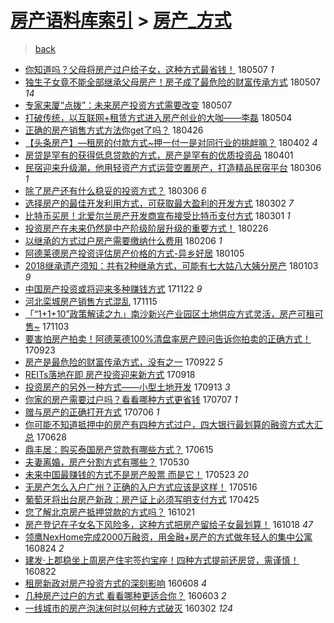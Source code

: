 [房产语料库索引](../../README.md)  > [房产_方式](房产_方式.md)
====
> [back](../README.md)

- [你知道吗？父母将房产过户给子女，这种方式最省钱！](http://jkwz.applinzi.com/ittc/7100425732188800017.html#%E4%BD%A0%E7%9F%A5%E9%81%93%E5%90%97%EF%BC%9F%E7%88%B6%E6%AF%8D%E5%B0%86%E6%88%BF%E4%BA%A7%E8%BF%87%E6%88%B7%E7%BB%99%E5%AD%90%E5%A5%B3%EF%BC%8C%E8%BF%99%E7%A7%8D%E6%96%B9%E5%BC%8F%E6%9C%80%E7%9C%81%E9%92%B1%EF%BC%81) 180507 *1* 
- [独生子女竟不能全部继承父母房产！房子成了最危险的财富传承方式](http://jkwz.applinzi.com/ittc/7100297558184428550.html#%E7%8B%AC%E7%94%9F%E5%AD%90%E5%A5%B3%E7%AB%9F%E4%B8%8D%E8%83%BD%E5%85%A8%E9%83%A8%E7%BB%A7%E6%89%BF%E7%88%B6%E6%AF%8D%E6%88%BF%E4%BA%A7%EF%BC%81%E6%88%BF%E5%AD%90%E6%88%90%E4%BA%86%E6%9C%80%E5%8D%B1%E9%99%A9%E7%9A%84%E8%B4%A2%E5%AF%8C%E4%BC%A0%E6%89%BF%E6%96%B9%E5%BC%8F) 180507 *14* 
- [专家来厦“点拨”：未来房产投资方式需要改变](http://jkwz.applinzi.com/ittc/7100263287109452817.html#%E4%B8%93%E5%AE%B6%E6%9D%A5%E5%8E%A6%E2%80%9C%E7%82%B9%E6%8B%A8%E2%80%9D%EF%BC%9A%E6%9C%AA%E6%9D%A5%E6%88%BF%E4%BA%A7%E6%8A%95%E8%B5%84%E6%96%B9%E5%BC%8F%E9%9C%80%E8%A6%81%E6%94%B9%E5%8F%98) 180507  
- [打破传统，以互联网+租赁方式进入房产创业的大咖——李磊](http://jkwz.applinzi.com/ittc/7099284482299528198.html#%E6%89%93%E7%A0%B4%E4%BC%A0%E7%BB%9F%EF%BC%8C%E4%BB%A5%E4%BA%92%E8%81%94%E7%BD%91%2B%E7%A7%9F%E8%B5%81%E6%96%B9%E5%BC%8F%E8%BF%9B%E5%85%A5%E6%88%BF%E4%BA%A7%E5%88%9B%E4%B8%9A%E7%9A%84%E5%A4%A7%E5%92%96%E2%80%94%E2%80%94%E6%9D%8E%E7%A3%8A) 180504  
- [正确的房产销售方式方法你get了吗？](http://jkwz.applinzi.com/ittc/7096224030455759882.html#%E6%AD%A3%E7%A1%AE%E7%9A%84%E6%88%BF%E4%BA%A7%E9%94%80%E5%94%AE%E6%96%B9%E5%BC%8F%E6%96%B9%E6%B3%95%E4%BD%A0get%E4%BA%86%E5%90%97%EF%BC%9F) 180426  
- [【头条房产】—租房的付款方式~押一付一是对同行业的挑衅嘛？](http://jkwz.applinzi.com/ittc/7087306184162018321.html#%E3%80%90%E5%A4%B4%E6%9D%A1%E6%88%BF%E4%BA%A7%E3%80%91%E2%80%94%E7%A7%9F%E6%88%BF%E7%9A%84%E4%BB%98%E6%AC%BE%E6%96%B9%E5%BC%8F%7E%E6%8A%BC%E4%B8%80%E4%BB%98%E4%B8%80%E6%98%AF%E5%AF%B9%E5%90%8C%E8%A1%8C%E4%B8%9A%E7%9A%84%E6%8C%91%E8%A1%85%E5%98%9B%EF%BC%9F) 180402 *4* 
- [房贷是罕有的获得低息贷款的方式，房产是罕有的优质投资品](http://jkwz.applinzi.com/ittc/7086922109152658448.html#%E6%88%BF%E8%B4%B7%E6%98%AF%E7%BD%95%E6%9C%89%E7%9A%84%E8%8E%B7%E5%BE%97%E4%BD%8E%E6%81%AF%E8%B4%B7%E6%AC%BE%E7%9A%84%E6%96%B9%E5%BC%8F%EF%BC%8C%E6%88%BF%E4%BA%A7%E6%98%AF%E7%BD%95%E6%9C%89%E7%9A%84%E4%BC%98%E8%B4%A8%E6%8A%95%E8%B5%84%E5%93%81) 180401  
- [民宿迎来升级潮，他用轻资产方式运营空置房产，打造精品民宿平台](http://jkwz.applinzi.com/ittc/7077372510268294155.html#%E6%B0%91%E5%AE%BF%E8%BF%8E%E6%9D%A5%E5%8D%87%E7%BA%A7%E6%BD%AE%EF%BC%8C%E4%BB%96%E7%94%A8%E8%BD%BB%E8%B5%84%E4%BA%A7%E6%96%B9%E5%BC%8F%E8%BF%90%E8%90%A5%E7%A9%BA%E7%BD%AE%E6%88%BF%E4%BA%A7%EF%BC%8C%E6%89%93%E9%80%A0%E7%B2%BE%E5%93%81%E6%B0%91%E5%AE%BF%E5%B9%B3%E5%8F%B0) 180306 *1* 
- [除了房产还有什么稳妥的投资方式？](http://jkwz.applinzi.com/ittc/7077283907097854992.html#%E9%99%A4%E4%BA%86%E6%88%BF%E4%BA%A7%E8%BF%98%E6%9C%89%E4%BB%80%E4%B9%88%E7%A8%B3%E5%A6%A5%E7%9A%84%E6%8A%95%E8%B5%84%E6%96%B9%E5%BC%8F%EF%BC%9F) 180306 *6* 
- [选择房产的最佳开发利用方式，可获取最大盈利的开发方式](http://jkwz.applinzi.com/ittc/7075804076036326406.html#%E9%80%89%E6%8B%A9%E6%88%BF%E4%BA%A7%E7%9A%84%E6%9C%80%E4%BD%B3%E5%BC%80%E5%8F%91%E5%88%A9%E7%94%A8%E6%96%B9%E5%BC%8F%EF%BC%8C%E5%8F%AF%E8%8E%B7%E5%8F%96%E6%9C%80%E5%A4%A7%E7%9B%88%E5%88%A9%E7%9A%84%E5%BC%80%E5%8F%91%E6%96%B9%E5%BC%8F) 180302 *7* 
- [比特币买房！北爱尔兰房产开发商宣布接受比特币支付方式](http://jkwz.applinzi.com/ittc/7075447925352432650.html#%E6%AF%94%E7%89%B9%E5%B8%81%E4%B9%B0%E6%88%BF%EF%BC%81%E5%8C%97%E7%88%B1%E5%B0%94%E5%85%B0%E6%88%BF%E4%BA%A7%E5%BC%80%E5%8F%91%E5%95%86%E5%AE%A3%E5%B8%83%E6%8E%A5%E5%8F%97%E6%AF%94%E7%89%B9%E5%B8%81%E6%94%AF%E4%BB%98%E6%96%B9%E5%BC%8F) 180301 *1* 
- [投资房产在未来仍然是中产阶级阶层升级的重要方式！](http://jkwz.applinzi.com/ittc/7074469939014796305.html#%E6%8A%95%E8%B5%84%E6%88%BF%E4%BA%A7%E5%9C%A8%E6%9C%AA%E6%9D%A5%E4%BB%8D%E7%84%B6%E6%98%AF%E4%B8%AD%E4%BA%A7%E9%98%B6%E7%BA%A7%E9%98%B6%E5%B1%82%E5%8D%87%E7%BA%A7%E7%9A%84%E9%87%8D%E8%A6%81%E6%96%B9%E5%BC%8F%EF%BC%81) 180226  
- [以继承的方式过户房产需要缴纳什么费用](http://jkwz.applinzi.com/ittc/7066897385454568465.html#%E4%BB%A5%E7%BB%A7%E6%89%BF%E7%9A%84%E6%96%B9%E5%BC%8F%E8%BF%87%E6%88%B7%E6%88%BF%E4%BA%A7%E9%9C%80%E8%A6%81%E7%BC%B4%E7%BA%B3%E4%BB%80%E4%B9%88%E8%B4%B9%E7%94%A8) 180206 *1* 
- [阿德莱德房产投资评估房产价格的方式-异乡好居](http://jkwz.applinzi.com/ittc/7055098921188066314.html#%E9%98%BF%E5%BE%B7%E8%8E%B1%E5%BE%B7%E6%88%BF%E4%BA%A7%E6%8A%95%E8%B5%84%E8%AF%84%E4%BC%B0%E6%88%BF%E4%BA%A7%E4%BB%B7%E6%A0%BC%E7%9A%84%E6%96%B9%E5%BC%8F-%E5%BC%82%E4%B9%A1%E5%A5%BD%E5%B1%85) 180105  
- [2018继承遗产须知：共有2种继承方式，可能有七大姑八大姨分房产](http://jkwz.applinzi.com/ittc/7054389331211322385.html#2018%E7%BB%A7%E6%89%BF%E9%81%97%E4%BA%A7%E9%A1%BB%E7%9F%A5%EF%BC%9A%E5%85%B1%E6%9C%892%E7%A7%8D%E7%BB%A7%E6%89%BF%E6%96%B9%E5%BC%8F%EF%BC%8C%E5%8F%AF%E8%83%BD%E6%9C%89%E4%B8%83%E5%A4%A7%E5%A7%91%E5%85%AB%E5%A4%A7%E5%A7%A8%E5%88%86%E6%88%BF%E4%BA%A7) 180103 *9* 
- [中国房产投资或将迎来多种赚钱方式](http://jkwz.applinzi.com/ittc/7038720428065948689.html#%E4%B8%AD%E5%9B%BD%E6%88%BF%E4%BA%A7%E6%8A%95%E8%B5%84%E6%88%96%E5%B0%86%E8%BF%8E%E6%9D%A5%E5%A4%9A%E7%A7%8D%E8%B5%9A%E9%92%B1%E6%96%B9%E5%BC%8F) 171122 *9* 
- [河北栾城房产销售方式混乱](http://jkwz.applinzi.com/ittc/7036150113917994001.html#%E6%B2%B3%E5%8C%97%E6%A0%BE%E5%9F%8E%E6%88%BF%E4%BA%A7%E9%94%80%E5%94%AE%E6%96%B9%E5%BC%8F%E6%B7%B7%E4%B9%B1) 171115  
- [「“1+1+10”政策解读之九」南沙新兴产业园区土地供应方式灵活，房产可租可售~](http://jkwz.applinzi.com/ittc/7031814183342048272.html#%E3%80%8C%E2%80%9C1%2B1%2B10%E2%80%9D%E6%94%BF%E7%AD%96%E8%A7%A3%E8%AF%BB%E4%B9%8B%E4%B9%9D%E3%80%8D%E5%8D%97%E6%B2%99%E6%96%B0%E5%85%B4%E4%BA%A7%E4%B8%9A%E5%9B%AD%E5%8C%BA%E5%9C%9F%E5%9C%B0%E4%BE%9B%E5%BA%94%E6%96%B9%E5%BC%8F%E7%81%B5%E6%B4%BB%EF%BC%8C%E6%88%BF%E4%BA%A7%E5%8F%AF%E7%A7%9F%E5%8F%AF%E5%94%AE%7E) 171103  
- [要害怕房产拍卖！阿德莱德100%清盘率房产顾问告诉你拍卖的正确方式！](http://jkwz.applinzi.com/ittc/7016462976226427921.html#%E8%A6%81%E5%AE%B3%E6%80%95%E6%88%BF%E4%BA%A7%E6%8B%8D%E5%8D%96%EF%BC%81%E9%98%BF%E5%BE%B7%E8%8E%B1%E5%BE%B7100%25%E6%B8%85%E7%9B%98%E7%8E%87%E6%88%BF%E4%BA%A7%E9%A1%BE%E9%97%AE%E5%91%8A%E8%AF%89%E4%BD%A0%E6%8B%8D%E5%8D%96%E7%9A%84%E6%AD%A3%E7%A1%AE%E6%96%B9%E5%BC%8F%EF%BC%81) 170923  
- [房产是最危险的财富传承方式，没有之一](http://jkwz.applinzi.com/ittc/7016132283675968528.html#%E6%88%BF%E4%BA%A7%E6%98%AF%E6%9C%80%E5%8D%B1%E9%99%A9%E7%9A%84%E8%B4%A2%E5%AF%8C%E4%BC%A0%E6%89%BF%E6%96%B9%E5%BC%8F%EF%BC%8C%E6%B2%A1%E6%9C%89%E4%B9%8B%E4%B8%80) 170922 *5* 
- [REITs落地在即 房产投资迎来新方式](http://jkwz.applinzi.com/ittc/7014629879876944912.html#REITs%E8%90%BD%E5%9C%B0%E5%9C%A8%E5%8D%B3+%E6%88%BF%E4%BA%A7%E6%8A%95%E8%B5%84%E8%BF%8E%E6%9D%A5%E6%96%B0%E6%96%B9%E5%BC%8F) 170918  
- [投资房产的另外一种方式——小型土地开发](http://jkwz.applinzi.com/ittc/7012727072831833105.html#%E6%8A%95%E8%B5%84%E6%88%BF%E4%BA%A7%E7%9A%84%E5%8F%A6%E5%A4%96%E4%B8%80%E7%A7%8D%E6%96%B9%E5%BC%8F%E2%80%94%E2%80%94%E5%B0%8F%E5%9E%8B%E5%9C%9F%E5%9C%B0%E5%BC%80%E5%8F%91) 170913 *3* 
- [你家的房产需要过户吗？看看哪种方式更省钱](http://jkwz.applinzi.com/ittc/6987600139022500869.html#%E4%BD%A0%E5%AE%B6%E7%9A%84%E6%88%BF%E4%BA%A7%E9%9C%80%E8%A6%81%E8%BF%87%E6%88%B7%E5%90%97%EF%BC%9F%E7%9C%8B%E7%9C%8B%E5%93%AA%E7%A7%8D%E6%96%B9%E5%BC%8F%E6%9B%B4%E7%9C%81%E9%92%B1) 170707 *1* 
- [赠与房产的正确打开方式](http://jkwz.applinzi.com/ittc/6987206052855415825.html#%E8%B5%A0%E4%B8%8E%E6%88%BF%E4%BA%A7%E7%9A%84%E6%AD%A3%E7%A1%AE%E6%89%93%E5%BC%80%E6%96%B9%E5%BC%8F) 170706 *1* 
- [你可能不知道抵押中的房产有四种方式过户，四大银行最划算的融资方式大汇总](http://jkwz.applinzi.com/ittc/6984165972251247620.html#%E4%BD%A0%E5%8F%AF%E8%83%BD%E4%B8%8D%E7%9F%A5%E9%81%93%E6%8A%B5%E6%8A%BC%E4%B8%AD%E7%9A%84%E6%88%BF%E4%BA%A7%E6%9C%89%E5%9B%9B%E7%A7%8D%E6%96%B9%E5%BC%8F%E8%BF%87%E6%88%B7%EF%BC%8C%E5%9B%9B%E5%A4%A7%E9%93%B6%E8%A1%8C%E6%9C%80%E5%88%92%E7%AE%97%E7%9A%84%E8%9E%8D%E8%B5%84%E6%96%B9%E5%BC%8F%E5%A4%A7%E6%B1%87%E6%80%BB) 170628  
- [鼎丰居：购买泰国房产贷款有哪些方式？](http://jkwz.applinzi.com/ittc/6979419422182605829.html#%E9%BC%8E%E4%B8%B0%E5%B1%85%EF%BC%9A%E8%B4%AD%E4%B9%B0%E6%B3%B0%E5%9B%BD%E6%88%BF%E4%BA%A7%E8%B4%B7%E6%AC%BE%E6%9C%89%E5%93%AA%E4%BA%9B%E6%96%B9%E5%BC%8F%EF%BC%9F) 170615  
- [夫妻离婚，房产分割方式有哪些？](http://jkwz.applinzi.com/ittc/6973549179765785604.html#%E5%A4%AB%E5%A6%BB%E7%A6%BB%E5%A9%9A%EF%BC%8C%E6%88%BF%E4%BA%A7%E5%88%86%E5%89%B2%E6%96%B9%E5%BC%8F%E6%9C%89%E5%93%AA%E4%BA%9B%EF%BC%9F) 170530  
- [未来中国最赚钱的方式不是房产股票 而是它！](http://jkwz.applinzi.com/ittc/6970850299764802565.html#%E6%9C%AA%E6%9D%A5%E4%B8%AD%E5%9B%BD%E6%9C%80%E8%B5%9A%E9%92%B1%E7%9A%84%E6%96%B9%E5%BC%8F%E4%B8%8D%E6%98%AF%E6%88%BF%E4%BA%A7%E8%82%A1%E7%A5%A8+%E8%80%8C%E6%98%AF%E5%AE%83%EF%BC%81) 170523 *20* 
- [无房产怎么入户广州？正确的入户方式应该是这样！](http://jkwz.applinzi.com/ittc/6968269474997208068.html#%E6%97%A0%E6%88%BF%E4%BA%A7%E6%80%8E%E4%B9%88%E5%85%A5%E6%88%B7%E5%B9%BF%E5%B7%9E%EF%BC%9F%E6%AD%A3%E7%A1%AE%E7%9A%84%E5%85%A5%E6%88%B7%E6%96%B9%E5%BC%8F%E5%BA%94%E8%AF%A5%E6%98%AF%E8%BF%99%E6%A0%B7%EF%BC%81) 170516  
- [葡萄牙将出台房产新政：房产证上必须写明支付方式](http://jkwz.applinzi.com/ittc/6960415312062186500.html#%E8%91%A1%E8%90%84%E7%89%99%E5%B0%86%E5%87%BA%E5%8F%B0%E6%88%BF%E4%BA%A7%E6%96%B0%E6%94%BF%EF%BC%9A%E6%88%BF%E4%BA%A7%E8%AF%81%E4%B8%8A%E5%BF%85%E9%A1%BB%E5%86%99%E6%98%8E%E6%94%AF%E4%BB%98%E6%96%B9%E5%BC%8F) 170425  
- [您了解北京房产抵押贷款的方式吗？](http://jkwz.applinzi.com/ittc/6891484589905675269.html#%E6%82%A8%E4%BA%86%E8%A7%A3%E5%8C%97%E4%BA%AC%E6%88%BF%E4%BA%A7%E6%8A%B5%E6%8A%BC%E8%B4%B7%E6%AC%BE%E7%9A%84%E6%96%B9%E5%BC%8F%E5%90%97%EF%BC%9F) 161021  
- [房产登记在子女名下风险多，这种方式把房产留给子女最划算！](http://jkwz.applinzi.com/ittc/6890349841254712324.html#%E6%88%BF%E4%BA%A7%E7%99%BB%E8%AE%B0%E5%9C%A8%E5%AD%90%E5%A5%B3%E5%90%8D%E4%B8%8B%E9%A3%8E%E9%99%A9%E5%A4%9A%EF%BC%8C%E8%BF%99%E7%A7%8D%E6%96%B9%E5%BC%8F%E6%8A%8A%E6%88%BF%E4%BA%A7%E7%95%99%E7%BB%99%E5%AD%90%E5%A5%B3%E6%9C%80%E5%88%92%E7%AE%97%EF%BC%81) 161018 *47* 
- [领鹰NexHome完成2000万融资，用金融+房产的方式做年轻人的集中公寓](http://jkwz.applinzi.com/ittc/6869865373586949125.html#%E9%A2%86%E9%B9%B0NexHome%E5%AE%8C%E6%88%902000%E4%B8%87%E8%9E%8D%E8%B5%84%EF%BC%8C%E7%94%A8%E9%87%91%E8%9E%8D%2B%E6%88%BF%E4%BA%A7%E7%9A%84%E6%96%B9%E5%BC%8F%E5%81%9A%E5%B9%B4%E8%BD%BB%E4%BA%BA%E7%9A%84%E9%9B%86%E4%B8%AD%E5%85%AC%E5%AF%93) 160824 *2* 
- [建发·上郡稳坐上周房产住宅签约宝座！四种方式提前还房贷，需谨慎！](http://jkwz.applinzi.com/ittc/6869146567247922181.html#%E5%BB%BA%E5%8F%91%C2%B7%E4%B8%8A%E9%83%A1%E7%A8%B3%E5%9D%90%E4%B8%8A%E5%91%A8%E6%88%BF%E4%BA%A7%E4%BD%8F%E5%AE%85%E7%AD%BE%E7%BA%A6%E5%AE%9D%E5%BA%A7%EF%BC%81%E5%9B%9B%E7%A7%8D%E6%96%B9%E5%BC%8F%E6%8F%90%E5%89%8D%E8%BF%98%E6%88%BF%E8%B4%B7%EF%BC%8C%E9%9C%80%E8%B0%A8%E6%85%8E%EF%BC%81) 160822  
- [租房新政对房产投资方式的深刻影响](http://jkwz.applinzi.com/ittc/6841300982709093381.html#%E7%A7%9F%E6%88%BF%E6%96%B0%E6%94%BF%E5%AF%B9%E6%88%BF%E4%BA%A7%E6%8A%95%E8%B5%84%E6%96%B9%E5%BC%8F%E7%9A%84%E6%B7%B1%E5%88%BB%E5%BD%B1%E5%93%8D) 160608 *4* 
- [几种房产过户的方式 看看哪种更适合你？](http://jkwz.applinzi.com/ittc/6839542047165645829.html#%E5%87%A0%E7%A7%8D%E6%88%BF%E4%BA%A7%E8%BF%87%E6%88%B7%E7%9A%84%E6%96%B9%E5%BC%8F+%E7%9C%8B%E7%9C%8B%E5%93%AA%E7%A7%8D%E6%9B%B4%E9%80%82%E5%90%88%E4%BD%A0%EF%BC%9F) 160603 *2* 
- [一线城市的房产泡沫何时以何种方式破灭](http://jkwz.applinzi.com/ittc/6804777651629720581.html#%E4%B8%80%E7%BA%BF%E5%9F%8E%E5%B8%82%E7%9A%84%E6%88%BF%E4%BA%A7%E6%B3%A1%E6%B2%AB%E4%BD%95%E6%97%B6%E4%BB%A5%E4%BD%95%E7%A7%8D%E6%96%B9%E5%BC%8F%E7%A0%B4%E7%81%AD) 160302 *124* 
